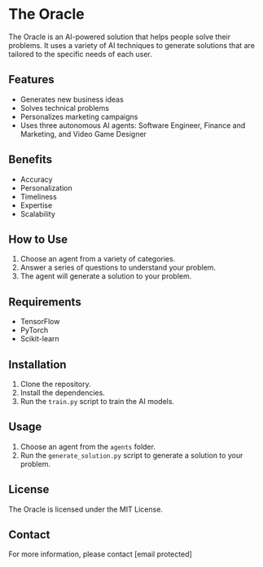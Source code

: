 # The Oracle

The Oracle is an AI-powered solution that helps people solve their problems. It uses a variety of AI techniques to generate solutions that are tailored to the specific needs of each user.

## Features

* Generates new business ideas
* Solves technical problems
* Personalizes marketing campaigns
* Uses three autonomous AI agents: Software Engineer, Finance and Marketing, and Video Game Designer

## Benefits

* Accuracy
* Personalization
* Timeliness
* Expertise
* Scalability

## How to Use

1. Choose an agent from a variety of categories.
2. Answer a series of questions to understand your problem.
3. The agent will generate a solution to your problem.

## Requirements

* TensorFlow
* PyTorch
* Scikit-learn

## Installation

1. Clone the repository.
2. Install the dependencies.
3. Run the `train.py` script to train the AI models.

## Usage

1. Choose an agent from the `agents` folder.
2. Run the `generate_solution.py` script to generate a solution to your problem.

## License

The Oracle is licensed under the MIT License.

## Contact

For more information, please contact [email protected]